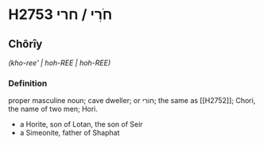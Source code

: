 # H2753 חֹרִי / חרי

## Chôrîy

_(kho-ree' | hoh-REE | hoh-REE)_

### Definition

proper masculine noun; cave dweller; or חוֹרִי; the same as [[H2752]]; Chori, the name of two men; Hori.

- a Horite, son of Lotan, the son of Seir
- a Simeonite, father of Shaphat
